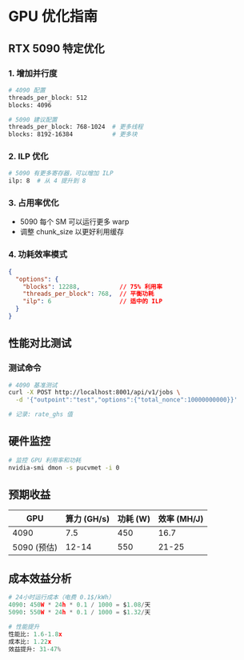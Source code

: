 # GPU 优化指南

## RTX 5090 特定优化

### 1. 增加并行度
```bash
# 4090 配置
threads_per_block: 512
blocks: 4096

# 5090 建议配置
threads_per_block: 768-1024  # 更多线程
blocks: 8192-16384           # 更多块
```

### 2. ILP 优化
```bash
# 5090 有更多寄存器，可以增加 ILP
ilp: 8  # 从 4 提升到 8
```

### 3. 占用率优化
- 5090 每个 SM 可以运行更多 warp
- 调整 chunk_size 以更好利用缓存

### 4. 功耗效率模式
```json
{
  "options": {
    "blocks": 12288,           // 75% 利用率
    "threads_per_block": 768,  // 平衡功耗
    "ilp": 6                   // 适中的 ILP
  }
}
```

## 性能对比测试

### 测试命令
```bash
# 4090 基准测试
curl -X POST http://localhost:8001/api/v1/jobs \
  -d '{"outpoint":"test","options":{"total_nonce":10000000000}}'

# 记录: rate_ghs 值
```

## 硬件监控
```bash
# 监控 GPU 利用率和功耗
nvidia-smi dmon -s pucvmet -i 0
```

## 预期收益

| GPU | 算力 (GH/s) | 功耗 (W) | 效率 (MH/J) |
|-----|------------|----------|-------------|
| 4090 | 7.5 | 450 | 16.7 |
| 5090 (预估) | 12-14 | 550 | 21-25 |

## 成本效益分析

```python
# 24小时运行成本（电费 0.1$/kWh）
4090: 450W * 24h * 0.1 / 1000 = $1.08/天
5090: 550W * 24h * 0.1 / 1000 = $1.32/天

# 性能提升
性能比: 1.6-1.8x
成本比: 1.22x
效益提升: 31-47%
```